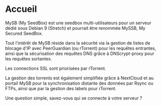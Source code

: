 # Accueil

MySB \(My SeedBox\) est une seedbox multi-utilisateurs pour un serveur dédié sous Debian 9 \(Stretch\) et pourrait être renommée MySSB, My Secured SeedBox.

Tout l'intérêt de MySB réside dans la sécurité via la gestion de listes de blocage d'IP avec PeerGuardian \(ou rTorrent\) pour les requêtes entrantes, ainsi que la sécurisation des requêtes DNS grâce à DNScrypt-proxy pour les requêtes sortantes.

Les connections SSL sont priorisées par rTorrent.

La gestion des torrents est également simplifiée grâce à NextCloud et au portail MySB pour la synchronisation distante des données par Rsync ou FTPs, ainsi que par la gestion des labels pour rTorrent.

Une question simple, savez-vous qui se connecte à votre serveur ?

